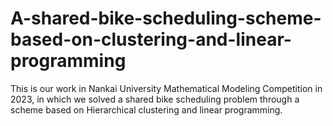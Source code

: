 # A-shared-bike-scheduling-scheme-based-on-clustering-and-linear-programming
This is our work in Nankai University Mathematical Modeling Competition in 2023, in which we solved a shared bike scheduling problem through a scheme based on Hierarchical clustering and linear programming.
